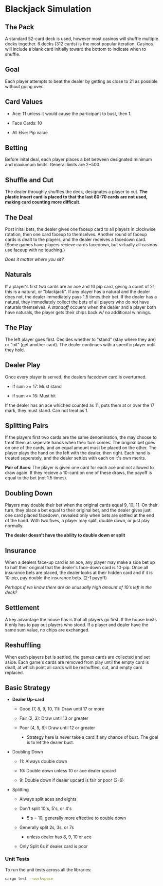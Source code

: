 # Blackjack Simulation

## The Pack

A standard 52-card deck is used, however most casinos will shuffle multiple decks together. 6 decks (312 cards) is the most popular iteration. Casinos will include a blank card initially toward the bottom to indicate when to shuffle.

## Goal

Each player attempts to beat the dealer by getting as close to 21 as possible without going over.

## Card Values

- Ace: 11 unless it would cause the participant to bust, then 1.

- Face Cards: 10

- All Else: Pip value

## Betting

Before inital deal, each player places a bet between designated minimum and maxiumum limits. General limits are $2-$500.

## Shuffle and Cut

The dealer throughly shuffles the deck, designates a player to cut. **The plastic insert card is placed to that the last 60-70 cards are not used, making card counting more difficult.**

## The Deal

Post inital bets, the dealer gives one faceup card to all players in clockwise rotation, then one card faceup to themselves. Another round of faceup cards is dealt to the players, and the dealer receives a facedown card. (Some games have players recieve cards facedown, but virtually all casinos use faceup with no touching.)

_Does it matter where you sit?_

## Naturals

If a player's first two cards are an ace and 10 pip card, giving a count of 21, this is a natural, or "blackjack". If any player has a natural and the dealer does not, the dealer immediately pays 1.5 times their bet. If the dealer has a natural, they immediately collect the bets of all players who do not have naturals themselves. A _standoff_ occuers when the dealer and a player both have naturals, the player gets their chips back w/ no additional winnings.

## The Play

The left player goes first. Decides whether to "stand" (stay where they are) or "hit" (get another card). The dealer continues with a specific player until they hold.

## Dealer Play

Once every player is served, the dealers facedown card is overturned.

- If sum >= 17: Must stand

- if sum <= 16: Must hit

If the dealer has an ace whiched counted as 11, puts them at or over the 17 mark, they must stand. Can not treat as 1.

## Splitting Pairs

If the players first two cards are the same denomination, the may choose to treat them as seperate hands when their turn comes. The original bet goes on one of the cards, and an equal amount must be placed on the other. The player plays the hand on the left with the dealer, then right. Each hand is treated seperately, and the dealer settles with each on it's own merits.

**Pair of Aces**: The player is given one card for each ace and not allowed to draw again. If they recieve a 10-card on one of these draws, the payoff is equal to the bet (not 1.5 times).

## Doubling Down

Players may double their bet when the original cards equal 9, 10, 11. On their turn, they place a bet equal to their original bet, and the dealer gives just one card placed facedown, revealed only when bets are settled at the end of the hand. With two fives, a player may split, double down, or just play normally.

**The dealer doesn't have the ability to double down or split**

## Insurance

When a dealers face-up card is an ace, any player may make a side bet up to half their original that the dealer's face-down card is 10-pip. Once all insurance bets are placed, the dealer looks at their hidden card and if it is 10-pip, pay double the insurance bets. (2-1 payoff)

_Perhaps if we know there are an unusually high amount of 10's left in the deck?_

## Settlement

A key advantage the house has is that all players go first. If the house busts it only has to pay out players who stood. If a player and dealer have the same sum value, no chips are exchanged.

## Reshuffling

When each players bet is settled, the games cards are collected and set aside. Each game's cards are removed from play until the empty card is dealt, at which point all cards will be reshuffled, cut, and empty card replaced.

## Basic Strategy

- **Dealer Up-card**

  - Good (7, 8, 9, 10, 11): Draw until 17 or more

  - Fair (2, 3): Draw until 13 or greater

  - Poor (4, 5, 6): Draw until 12 or greater

    - Strategy here is never take a card if any chance of bust. The goal is to let the dealer bust.

- Doubling Down

  - 11: Always double down

  - 10: Double down unless 10 or ace dealer upcard

  - 9: Double down if dealer upcard is fair or poor (2-6)

- Splitting

  - Always split aces and eights

  - Don't split 10's, 5's, or 4's

    - 5's = 10, generally more effective to double down

  - Generally split 2s, 3s, or 7s

    - unless dealer has 8, 9, 10 or ace

  - Only Split 6s if dealer card is poor

### Unit Tests

To run the unit tests across all the libraries:

```bash
cargo test --workspace
```
